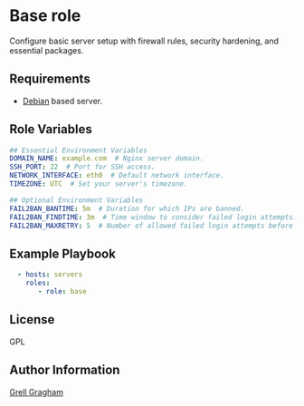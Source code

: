 Base role
=========

Configure basic server setup with firewall rules, security hardening, and essential packages.

Requirements
------------

- [Debian](https://debian.org/) based server.

Role Variables
--------------

```yml
## Essential Environment Variables
DOMAIN_NAME: example.com  # Nginx server domain.
SSH_PORT: 22  # Port for SSH access.
NETWORK_INTERFACE: eth0  # Default network interface.
TIMEZONE: UTC  # Set your server's timezone.

## Optional Environment Variables
FAIL2BAN_BANTIME: 5m  # Duration for which IPs are banned.
FAIL2BAN_FINDTIME: 3m  # Time window to consider failed login attempts.
FAIL2BAN_MAXRETRY: 5  # Number of allowed failed login attempts before banning IP.
```

Example Playbook
----------------

```yml
  - hosts: servers
    roles:
       - role: base
```

License
-------

GPL

Author Information
------------------

[Grell Gragham](https://github.com/ggragham)
